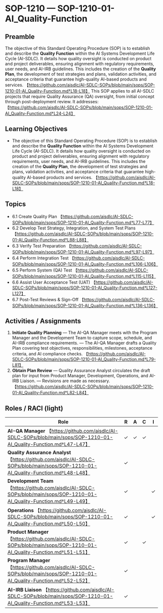 # SOP-1210 — SOP-1210-01-AI\_Quality-Function

## Preamble
The objective of this Standard Operating Procedure (SOP) is to establish and describe the **Quality Function** within the AI Systems Development Life Cycle (AI-SDLC). It details how quality oversight is conducted on product and project deliverables, ensuring alignment with regulatory requirements, user needs, and AI-IRB guidelines. This includes the creation of the **Quality Plan**, the development of test strategies and plans, validation activities, and acceptance criteria that guarantee high-quality AI-based products and services. 【https://github.com/aisdlc/AI-SDLC-SOPs/blob/main/sops/SOP-1210-01-AI_Quality-Function.md†L18-L18】
This SOP applies to all AI-SDLC projects that require Quality Assurance (QA) oversight, from initial concept through post-deployment review. It addresses: 【https://github.com/aisdlc/AI-SDLC-SOPs/blob/main/sops/SOP-1210-01-AI_Quality-Function.md†L24-L24】

## Learning Objectives
- The objective of this Standard Operating Procedure (SOP) is to establish and describe the **Quality Function** within the AI Systems Development Life Cycle (AI-SDLC). It details how quality oversight is conducted on product and project deliverables, ensuring alignment with regulatory requirements, user needs, and AI-IRB guidelines. This includes the creation of the **Quality Plan**, the development of test strategies and plans, validation activities, and acceptance criteria that guarantee high-quality AI-based products and services. 【https://github.com/aisdlc/AI-SDLC-SOPs/blob/main/sops/SOP-1210-01-AI_Quality-Function.md†L18-L18】

## Topics
- 6.1 Create Quality Plan 【https://github.com/aisdlc/AI-SDLC-SOPs/blob/main/sops/SOP-1210-01-AI_Quality-Function.md†L77-L77】
- 6.2 Develop Test Strategy, Integration, and System Test Plans 【https://github.com/aisdlc/AI-SDLC-SOPs/blob/main/sops/SOP-1210-01-AI_Quality-Function.md†L88-L88】
- 6.3 Verify Test Preparation 【https://github.com/aisdlc/AI-SDLC-SOPs/blob/main/sops/SOP-1210-01-AI_Quality-Function.md†L97-L97】
- 6.4 Perform Integration Test 【https://github.com/aisdlc/AI-SDLC-SOPs/blob/main/sops/SOP-1210-01-AI_Quality-Function.md†L106-L106】
- 6.5 Perform System (QA) Test 【https://github.com/aisdlc/AI-SDLC-SOPs/blob/main/sops/SOP-1210-01-AI_Quality-Function.md†L115-L115】
- 6.6 Assist User Acceptance Test (UAT) 【https://github.com/aisdlc/AI-SDLC-SOPs/blob/main/sops/SOP-1210-01-AI_Quality-Function.md†L127-L127】
- 6.7 Post-Test Reviews & Sign-Off 【https://github.com/aisdlc/AI-SDLC-SOPs/blob/main/sops/SOP-1210-01-AI_Quality-Function.md†L136-L136】

## Activities / Assignments
1) **Initiate Quality Planning** — The AI-QA Manager meets with the Program Manager and the Development Team to capture scope, schedule, and AI-IRB compliance requirements. — The AI-QA Manager drafts a Quality Plan covering test objectives, responsibilities, milestones, acceptance criteria, and AI compliance checks. 【https://github.com/aisdlc/AI-SDLC-SOPs/blob/main/sops/SOP-1210-01-AI_Quality-Function.md†L79-L81】
2) **Obtain Plan Review** — Quality Assurance Analyst circulates the draft plan for input from Product Manager, Development, Operations, and AI-IRB Liaison. — Revisions are made as necessary. 【https://github.com/aisdlc/AI-SDLC-SOPs/blob/main/sops/SOP-1210-01-AI_Quality-Function.md†L82-L84】

## Roles / RACI (light)
| Role | R | A | C | I |
|---|---|---|---|---|
| **AI-QA Manager** 【https://github.com/aisdlc/AI-SDLC-SOPs/blob/main/sops/SOP-1210-01-AI_Quality-Function.md†L47-L47】 | ✓ | ✓ | ✓ |  |
| **Quality Assurance Analyst** 【https://github.com/aisdlc/AI-SDLC-SOPs/blob/main/sops/SOP-1210-01-AI_Quality-Function.md†L48-L48】 | ✓ |  |  |  |
| **Development Team** 【https://github.com/aisdlc/AI-SDLC-SOPs/blob/main/sops/SOP-1210-01-AI_Quality-Function.md†L49-L49】 | ✓ |  |  | ✓ |
| **Operations** 【https://github.com/aisdlc/AI-SDLC-SOPs/blob/main/sops/SOP-1210-01-AI_Quality-Function.md†L50-L50】 | ✓ |  |  | ✓ |
| **Product Manager** 【https://github.com/aisdlc/AI-SDLC-SOPs/blob/main/sops/SOP-1210-01-AI_Quality-Function.md†L51-L51】 | ✓ |  | ✓ |  |
| **Program Manager** 【https://github.com/aisdlc/AI-SDLC-SOPs/blob/main/sops/SOP-1210-01-AI_Quality-Function.md†L52-L52】 | ✓ |  |  |  |
| **AI-IRB Liaison** 【https://github.com/aisdlc/AI-SDLC-SOPs/blob/main/sops/SOP-1210-01-AI_Quality-Function.md†L53-L53】 | ✓ |  |  |  |
